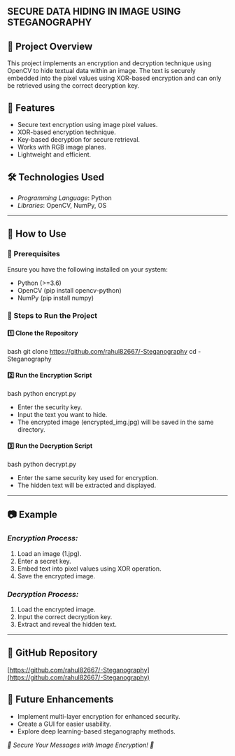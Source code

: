 ## SECURE DATA HIDING  IN IMAGE USING STEGANOGRAPHY

## 📌 Project Overview

This project implements an encryption and decryption technique using OpenCV to hide textual data within an image. The text is securely embedded into the pixel values using XOR-based encryption and can only be retrieved using the correct decryption key.

## 🚀 Features

- Secure text encryption using image pixel values.
- XOR-based encryption technique.
- Key-based decryption for secure retrieval.
- Works with RGB image planes.
- Lightweight and efficient.

## 🛠 Technologies Used

- *Programming Language*: Python
- *Libraries*: OpenCV, NumPy, OS

---

## 📖 How to Use

### 🔹 Prerequisites

Ensure you have the following installed on your system:

- Python (>=3.6)
- OpenCV (pip install opencv-python)
- NumPy (pip install numpy)

### 🔹 Steps to Run the Project

#### 1️⃣ Clone the Repository

bash
git clone https://github.com/rahul82667/-Steganography
cd -Steganography


#### 2️⃣ Run the Encryption Script

bash
python encrypt.py


- Enter the security key.
- Input the text you want to hide.
- The encrypted image (encrypted_img.jpg) will be saved in the same directory.

#### 3️⃣ Run the Decryption Script

bash
python decrypt.py


- Enter the same security key used for encryption.
- The hidden text will be extracted and displayed.

---

## 📷 Example

### *Encryption Process:*

1. Load an image (1.jpg).
2. Enter a secret key.
3. Embed text into pixel values using XOR operation.
4. Save the encrypted image.

### *Decryption Process:*

1. Load the encrypted image.
2. Input the correct decryption key.
3. Extract and reveal the hidden text.

---

## 🔗 GitHub Repository

[https://github.com/rahul82667/-Steganography](https://github.com/rahul82667/-Steganography)

## 📌 Future Enhancements

- Implement multi-layer encryption for enhanced security.
- Create a GUI for easier usability.
- Explore deep learning-based steganography methods.

*🔐 Secure Your Messages with Image Encryption! 🚀*
